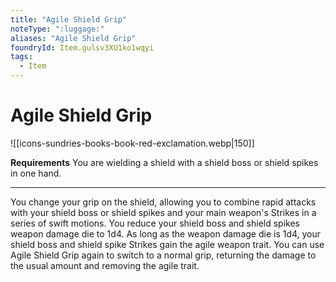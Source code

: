 ```yaml
---
title: "Agile Shield Grip"
noteType: ":luggage:"
aliases: "Agile Shield Grip"
foundryId: Item.gulsv3XU1ko1wqyi
tags:
  - Item
---
```


# Agile Shield Grip
![[icons-sundries-books-book-red-exclamation.webp|150]]

**Requirements** You are wielding a shield with a shield boss or shield spikes in one hand.

* * *

You change your grip on the shield, allowing you to combine rapid attacks with your shield boss or shield spikes and your main weapon's Strikes in a series of swift motions. You reduce your shield boss and shield spikes weapon damage die to 1d4. As long as the weapon damage die is 1d4, your shield boss and shield spike Strikes gain the agile weapon trait. You can use Agile Shield Grip again to switch to a normal grip, returning the damage to the usual amount and removing the agile trait.
